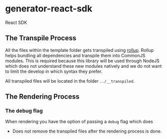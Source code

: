 # generator-react-sdk
React SDK



## The Transpile Process

All the files within the template folder gets transpiled using [rollup](https://www.npmjs.com/package/rollup). Rollup helps bundling all dependencies and transpile them into CommonJS modules. This is required because this library will be used through NodeJS which does not understand these new modules natively and we do not want to limit the develop in which syntax they prefer.

All transpiled files will be located in the folder `../__transpiled`.

## <a name="rendering_process"></a>The Rendering Process



### The debug flag
When rendering you have the option of passing a `debug` flag which does

* Does not remove the transpiled files after the rendering process is done.


